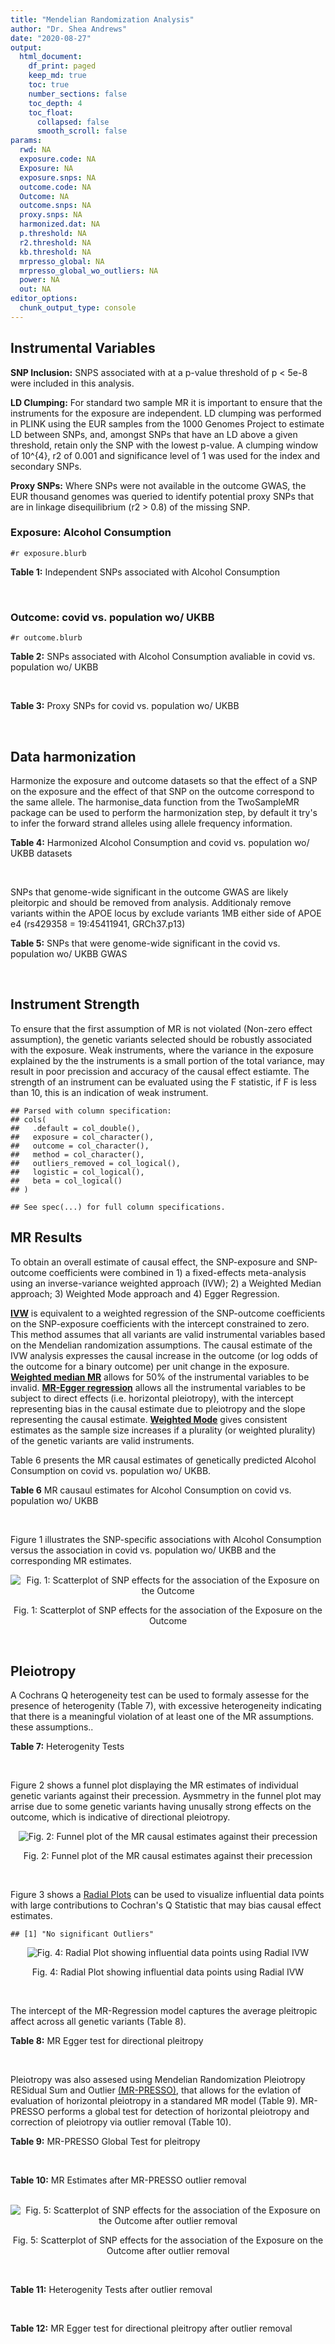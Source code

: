 ```yaml
---
title: "Mendelian Randomization Analysis"
author: "Dr. Shea Andrews"
date: "2020-08-27"
output:
  html_document:
    df_print: paged
    keep_md: true
    toc: true
    number_sections: false
    toc_depth: 4
    toc_float:
      collapsed: false
      smooth_scroll: false
params:
  rwd: NA
  exposure.code: NA
  Exposure: NA
  exposure.snps: NA
  outcome.code: NA
  Outcome: NA
  outcome.snps: NA
  proxy.snps: NA
  harmonized.dat: NA
  p.threshold: NA
  r2.threshold: NA
  kb.threshold: NA
  mrpresso_global: NA
  mrpresso_global_wo_outliers: NA
  power: NA
  out: NA
editor_options:
  chunk_output_type: console
---
```







## Instrumental Variables
**SNP Inclusion:** SNPS associated with at a p-value threshold of p < 5e-8 were included in this analysis.
<br>

**LD Clumping:** For standard two sample MR it is important to ensure that the instruments for the exposure are independent. LD clumping was performed in PLINK using the EUR samples from the 1000 Genomes Project to estimate LD between SNPs, and, amongst SNPs that have an LD above a given threshold, retain only the SNP with the lowest p-value. A clumping window of 10^{4}, r2 of 0.001 and significance level of 1 was used for the index and secondary SNPs.
<br>

**Proxy SNPs:** Where SNPs were not available in the outcome GWAS, the EUR thousand genomes was queried to identify potential proxy SNPs that are in linkage disequilibrium (r2 > 0.8) of the missing SNP.
<br>

### Exposure: Alcohol Consumption
`#r exposure.blurb`
<br>

**Table 1:** Independent SNPs associated with Alcohol Consumption
<div data-pagedtable="false">
  <script data-pagedtable-source type="application/json">
{"columns":[{"label":["SNP"],"name":[1],"type":["chr"],"align":["left"]},{"label":["CHROM"],"name":[2],"type":["dbl"],"align":["right"]},{"label":["POS"],"name":[3],"type":["dbl"],"align":["right"]},{"label":["REF"],"name":[4],"type":["chr"],"align":["left"]},{"label":["ALT"],"name":[5],"type":["chr"],"align":["left"]},{"label":["AF"],"name":[6],"type":["dbl"],"align":["right"]},{"label":["BETA"],"name":[7],"type":["dbl"],"align":["right"]},{"label":["SE"],"name":[8],"type":["dbl"],"align":["right"]},{"label":["Z"],"name":[9],"type":["dbl"],"align":["right"]},{"label":["P"],"name":[10],"type":["dbl"],"align":["right"]},{"label":["N"],"name":[11],"type":["dbl"],"align":["right"]},{"label":["TRAIT"],"name":[12],"type":["chr"],"align":["left"]}],"data":[{"1":"rs10753661","2":"1","3":"165119792","4":"G","5":"A","6":"0.7020","7":"-0.0113","8":"0.00209","9":"-5.406699","10":"4.24e-08","11":"537349","12":"drnkwk"},{"1":"rs28680958","2":"1","3":"173848808","4":"G","5":"A","6":"0.2300","7":"-0.0136","8":"0.00237","9":"-5.738397","10":"9.78e-09","11":"537349","12":"drnkwk"},{"1":"rs1260326","2":"2","3":"27730940","4":"T","5":"C","6":"0.5950","7":"0.0233","8":"0.00196","9":"11.887755","10":"3.33e-33","11":"537349","12":"drnkwk"},{"1":"rs62135521","2":"2","3":"44296002","4":"G","5":"T","6":"0.0378","7":"-0.0272","8":"0.00470","9":"-5.787234","10":"9.91e-09","11":"537349","12":"drnkwk"},{"1":"rs528301","2":"2","3":"45154908","4":"G","5":"A","6":"0.6050","7":"0.0156","8":"0.00195","9":"8.000000","10":"1.25e-15","11":"537349","12":"drnkwk"},{"1":"rs6739804","2":"2","3":"63269604","4":"T","5":"C","6":"0.6600","7":"-0.0129","8":"0.00208","9":"-6.201923","10":"4.72e-10","11":"537349","12":"drnkwk"},{"1":"rs4233567","2":"2","3":"144272376","4":"C","5":"T","6":"0.3400","7":"-0.0130","8":"0.00208","9":"-6.250000","10":"3.83e-10","11":"537349","12":"drnkwk"},{"1":"rs28732378","2":"3","3":"85403892","4":"A","5":"G","6":"0.7290","7":"-0.0163","8":"0.00217","9":"-7.511521","10":"2.24e-14","11":"537349","12":"drnkwk"},{"1":"rs28712821","2":"4","3":"39413780","4":"G","5":"A","6":"0.5940","7":"0.0284","8":"0.00199","9":"14.271357","10":"1.10e-46","11":"537349","12":"drnkwk"},{"1":"rs16854020","2":"4","3":"42117559","4":"G","5":"A","6":"0.1270","7":"0.0180","8":"0.00289","9":"6.228374","10":"4.82e-10","11":"537349","12":"drnkwk"},{"1":"rs1229984","2":"4","3":"100239319","4":"T","5":"C","6":"0.9530","7":"0.2090","8":"0.00673","9":"31.054978","10":"1.60e-203","11":"537349","12":"drnkwk"},{"1":"rs78234152","2":"4","3":"100279889","4":"G","5":"A","6":"0.0986","7":"0.0275","8":"0.00306","9":"8.986928","10":"2.18e-19","11":"537349","12":"drnkwk"},{"1":"rs13107325","2":"4","3":"103188709","4":"C","5":"T","6":"0.0654","7":"-0.0369","8":"0.00395","9":"-9.341772","10":"1.23e-20","11":"537349","12":"drnkwk"},{"1":"rs331939","2":"4","3":"143654889","4":"G","5":"A","6":"0.3390","7":"-0.0118","8":"0.00202","9":"-5.841584","10":"4.50e-09","11":"537349","12":"drnkwk"},{"1":"rs4916723","2":"5","3":"87854395","4":"A","5":"C","6":"0.4040","7":"-0.0115","8":"0.00199","9":"-5.778894","10":"8.07e-09","11":"537349","12":"drnkwk"},{"1":"rs55872084","2":"5","3":"155902003","4":"G","5":"T","6":"0.2180","7":"0.0129","8":"0.00228","9":"5.657895","10":"1.98e-08","11":"537349","12":"drnkwk"},{"1":"rs10085696","2":"7","3":"69783020","4":"A","5":"G","6":"0.2010","7":"-0.0160","8":"0.00249","9":"-6.425703","10":"1.24e-10","11":"537349","12":"drnkwk"},{"1":"rs2299409","2":"7","3":"103812171","4":"G","5":"A","6":"0.4930","7":"-0.0104","8":"0.00192","9":"-5.416667","10":"4.80e-08","11":"537349","12":"drnkwk"},{"1":"rs6951574","2":"7","3":"153489744","4":"T","5":"C","6":"0.4590","7":"0.0135","8":"0.00205","9":"6.585366","10":"4.44e-11","11":"537349","12":"drnkwk"},{"1":"rs28601761","2":"8","3":"126500031","4":"C","5":"G","6":"0.4050","7":"0.0116","8":"0.00201","9":"5.771144","10":"7.60e-09","11":"537349","12":"drnkwk"},{"1":"rs55932213","2":"9","3":"108755622","4":"A","5":"G","6":"0.7010","7":"0.0129","8":"0.00230","9":"5.608696","10":"1.80e-08","11":"537349","12":"drnkwk"},{"1":"rs2049045","2":"11","3":"27694241","4":"G","5":"C","6":"0.1890","7":"-0.0137","8":"0.00251","9":"-5.458167","10":"3.97e-08","11":"537349","12":"drnkwk"},{"1":"rs4752999","2":"11","3":"47428565","4":"C","5":"T","6":"0.3210","7":"-0.0145","8":"0.00207","9":"-7.004831","10":"2.03e-12","11":"537349","12":"drnkwk"},{"1":"rs4309187","2":"11","3":"113412443","4":"A","5":"C","6":"0.6970","7":"0.0149","8":"0.00210","9":"7.095238","10":"1.37e-12","11":"537349","12":"drnkwk"},{"1":"rs17542254","2":"11","3":"113655696","4":"A","5":"G","6":"0.2510","7":"0.0131","8":"0.00214","9":"6.121495","10":"8.96e-10","11":"537349","12":"drnkwk"},{"1":"rs1387766","2":"12","3":"92081800","4":"G","5":"A","6":"0.6220","7":"-0.0108","8":"0.00198","9":"-5.454545","10":"4.79e-08","11":"537349","12":"drnkwk"},{"1":"rs34704785","2":"13","3":"68117681","4":"C","5":"T","6":"0.4120","7":"-0.0114","8":"0.00214","9":"-5.327103","10":"4.52e-08","11":"537349","12":"drnkwk"},{"1":"rs1123285","2":"14","3":"57274519","4":"C","5":"G","6":"0.3390","7":"-0.0127","8":"0.00208","9":"-6.105769","10":"1.36e-09","11":"537349","12":"drnkwk"},{"1":"rs28929474","2":"14","3":"94844947","4":"C","5":"T","6":"0.0154","7":"-0.0477","8":"0.00719","9":"-6.634214","10":"2.39e-11","11":"537349","12":"drnkwk"},{"1":"rs153106","2":"16","3":"28526897","4":"T","5":"C","6":"0.4090","7":"-0.0137","8":"0.00196","9":"-6.989796","10":"3.63e-12","11":"537349","12":"drnkwk"},{"1":"rs79616692","2":"16","3":"72338507","4":"G","5":"C","6":"0.1100","7":"0.0190","8":"0.00315","9":"6.031746","10":"2.38e-09","11":"537349","12":"drnkwk"},{"1":"rs11860773","2":"16","3":"73912503","4":"T","5":"C","6":"0.1760","7":"-0.0155","8":"0.00251","9":"-6.175299","10":"8.35e-10","11":"537349","12":"drnkwk"},{"1":"rs13332432","2":"16","3":"85721809","4":"C","5":"G","6":"0.2960","7":"0.0142","8":"0.00219","9":"6.484018","10":"5.94e-11","11":"537349","12":"drnkwk"},{"1":"rs34121753","2":"17","3":"7733833","4":"A","5":"G","6":"0.5320","7":"0.0112","8":"0.00199","9":"5.628141","10":"1.39e-08","11":"537349","12":"drnkwk"},{"1":"rs76640332","2":"17","3":"44189858","4":"G","5":"A","6":"0.2040","7":"-0.0219","8":"0.00250","9":"-8.760000","10":"1.47e-18","11":"537349","12":"drnkwk"},{"1":"rs838145","2":"19","3":"49248730","4":"G","5":"A","6":"0.5840","7":"-0.0161","8":"0.00198","9":"-8.131313","10":"3.87e-16","11":"537349","12":"drnkwk"},{"1":"rs6106989","2":"20","3":"25027630","4":"G","5":"A","6":"0.6280","7":"0.0113","8":"0.00204","9":"5.539216","10":"3.81e-08","11":"537349","12":"drnkwk"}],"options":{"columns":{"min":{},"max":[10]},"rows":{"min":[10],"max":[10]},"pages":{}}}
  </script>
</div>
<br>

### Outcome: covid vs. population wo/ UKBB
`#r outcome.blurb`
<br>

**Table 2:** SNPs associated with Alcohol Consumption avaliable in covid vs. population wo/ UKBB
<div data-pagedtable="false">
  <script data-pagedtable-source type="application/json">
{"columns":[{"label":["SNP"],"name":[1],"type":["chr"],"align":["left"]},{"label":["CHROM"],"name":[2],"type":["dbl"],"align":["right"]},{"label":["POS"],"name":[3],"type":["dbl"],"align":["right"]},{"label":["REF"],"name":[4],"type":["chr"],"align":["left"]},{"label":["ALT"],"name":[5],"type":["chr"],"align":["left"]},{"label":["AF"],"name":[6],"type":["dbl"],"align":["right"]},{"label":["BETA"],"name":[7],"type":["dbl"],"align":["right"]},{"label":["SE"],"name":[8],"type":["dbl"],"align":["right"]},{"label":["Z"],"name":[9],"type":["dbl"],"align":["right"]},{"label":["P"],"name":[10],"type":["dbl"],"align":["right"]},{"label":["N"],"name":[11],"type":["dbl"],"align":["right"]},{"label":["TRAIT"],"name":[12],"type":["chr"],"align":["left"]}],"data":[{"1":"rs10753661","2":"1","3":"165119792","4":"G","5":"A","6":"0.7107270","7":"-0.03936300","8":"0.027489","9":"-1.43195460","10":"0.15220","11":"15","12":"covid_vs._population__woUKBB"},{"1":"rs28680958","2":"1","3":"173848808","4":"G","5":"A","6":"0.2146230","7":"-0.00082790","8":"0.031311","9":"-0.02644119","10":"0.97890","11":"15","12":"covid_vs._population__woUKBB"},{"1":"rs1260326","2":"2","3":"27730940","4":"T","5":"C","6":"0.6136610","7":"-0.01276300","8":"0.026929","9":"-0.47395002","10":"0.63550","11":"14","12":"covid_vs._population__woUKBB"},{"1":"rs62135521","2":"2","3":"44296002","4":"G","5":"T","6":"0.0329830","7":"-0.12398000","8":"0.074581","9":"-1.66235368","10":"0.09643","11":"11","12":"covid_vs._population__woUKBB"},{"1":"rs528301","2":"2","3":"45154908","4":"G","5":"A","6":"0.6105860","7":"0.01616400","8":"0.027786","9":"0.58173181","10":"0.56070","11":"13","12":"covid_vs._population__woUKBB"},{"1":"rs6739804","2":"2","3":"63269604","4":"T","5":"C","6":"0.6970360","7":"0.01800600","8":"0.028275","9":"0.63681698","10":"0.52420","11":"13","12":"covid_vs._population__woUKBB"},{"1":"rs4233567","2":"2","3":"144272376","4":"C","5":"T","6":"0.3162010","7":"-0.01819900","8":"0.028674","9":"-0.63468648","10":"0.52560","11":"14","12":"covid_vs._population__woUKBB"},{"1":"rs28732378","2":"3","3":"85403892","4":"A","5":"G","6":"0.7722320","7":"-0.03923000","8":"0.029390","9":"-1.33480776","10":"0.18190","11":"14","12":"covid_vs._population__woUKBB"},{"1":"rs28712821","2":"4","3":"39413780","4":"G","5":"A","6":"0.6041290","7":"-0.00056904","8":"0.027048","9":"-0.02103815","10":"0.98320","11":"14","12":"covid_vs._population__woUKBB"},{"1":"rs16854020","2":"4","3":"42117559","4":"G","5":"A","6":"0.1007250","7":"0.03104900","8":"0.039826","9":"0.77961633","10":"0.43560","11":"14","12":"covid_vs._population__woUKBB"},{"1":"rs1229984","2":"4","3":"100239319","4":"T","5":"C","6":"0.9769760","7":"0.03026500","8":"0.066122","9":"0.45771453","10":"0.64720","11":"12","12":"covid_vs._population__woUKBB"},{"1":"rs78234152","2":"4","3":"100279889","4":"G","5":"A","6":"0.1389290","7":"-0.04523600","8":"0.043463","9":"-1.04079332","10":"0.29800","11":"13","12":"covid_vs._population__woUKBB"},{"1":"rs13107325","2":"4","3":"103188709","4":"C","5":"T","6":"0.0473169","7":"0.11686000","8":"0.060183","9":"1.94174435","10":"0.05216","11":"13","12":"covid_vs._population__woUKBB"},{"1":"rs331939","2":"4","3":"143654889","4":"G","5":"A","6":"0.3387210","7":"0.02193400","8":"0.027521","9":"0.79699139","10":"0.42550","11":"14","12":"covid_vs._population__woUKBB"},{"1":"rs4916723","2":"5","3":"87854395","4":"A","5":"C","6":"0.4413690","7":"-0.02783600","8":"0.033983","9":"-0.81911544","10":"0.41270","11":"11","12":"covid_vs._population__woUKBB"},{"1":"rs55872084","2":"5","3":"155902003","4":"G","5":"T","6":"0.1802330","7":"-0.01065800","8":"0.032142","9":"-0.33159106","10":"0.74020","11":"14","12":"covid_vs._population__woUKBB"},{"1":"rs10085696","2":"7","3":"69783020","4":"A","5":"G","6":"0.1595710","7":"-0.00672450","8":"0.032532","9":"-0.20670417","10":"0.83620","11":"14","12":"covid_vs._population__woUKBB"},{"1":"rs2299409","2":"7","3":"103812171","4":"G","5":"A","6":"0.5129990","7":"-0.02447500","8":"0.026530","9":"-0.92254052","10":"0.35620","11":"14","12":"covid_vs._population__woUKBB"},{"1":"rs6951574","2":"7","3":"153489744","4":"T","5":"C","6":"0.4416670","7":"-0.04871800","8":"0.060270","9":"-0.80832919","10":"0.41890","11":"5","12":"covid_vs._population__woUKBB"},{"1":"rs28601761","2":"8","3":"126500031","4":"C","5":"G","6":"0.4597740","7":"0.03550700","8":"0.026780","9":"1.32587752","10":"0.18490","11":"14","12":"covid_vs._population__woUKBB"},{"1":"rs55932213","2":"9","3":"108755622","4":"A","5":"G","6":"0.7398330","7":"-0.00246340","8":"0.030207","9":"-0.08155063","10":"0.93500","11":"14","12":"covid_vs._population__woUKBB"},{"1":"rs2049045","2":"11","3":"27694241","4":"G","5":"C","6":"0.1634620","7":"0.01003400","8":"0.036114","9":"0.27784239","10":"0.78110","11":"12","12":"covid_vs._population__woUKBB"},{"1":"rs4752999","2":"11","3":"47428565","4":"C","5":"T","6":"0.3561820","7":"0.01950000","8":"0.028086","9":"0.69429609","10":"0.48750","11":"14","12":"covid_vs._population__woUKBB"},{"1":"rs4309187","2":"11","3":"113412443","4":"A","5":"C","6":"0.7547450","7":"0.01162800","8":"0.028655","9":"0.40579306","10":"0.68490","11":"14","12":"covid_vs._population__woUKBB"},{"1":"rs17542254","2":"11","3":"113655696","4":"A","5":"G","6":"0.2203850","7":"0.00762170","8":"0.029539","9":"0.25802160","10":"0.79640","11":"14","12":"covid_vs._population__woUKBB"},{"1":"rs1387766","2":"12","3":"92081800","4":"G","5":"A","6":"0.6180100","7":"0.00531310","8":"0.027603","9":"0.19248270","10":"0.84740","11":"14","12":"covid_vs._population__woUKBB"},{"1":"rs34704785","2":"13","3":"68117681","4":"C","5":"T","6":"0.5175830","7":"-0.00327200","8":"0.031680","9":"-0.10328283","10":"0.91770","11":"12","12":"covid_vs._population__woUKBB"},{"1":"rs1123285","2":"14","3":"57274519","4":"C","5":"G","6":"0.3358810","7":"0.02510500","8":"0.032709","9":"0.76752576","10":"0.44280","11":"13","12":"covid_vs._population__woUKBB"},{"1":"rs28929474","2":"14","3":"94844947","4":"C","5":"T","6":"0.0161290","7":"0.02425200","8":"0.148450","9":"0.16336814","10":"0.87020","11":"10","12":"covid_vs._population__woUKBB"},{"1":"rs153106","2":"16","3":"28526897","4":"T","5":"C","6":"0.4710800","7":"-0.02268400","8":"0.027462","9":"-0.82601413","10":"0.40880","11":"14","12":"covid_vs._population__woUKBB"},{"1":"rs79616692","2":"16","3":"72338507","4":"G","5":"C","6":"0.0939096","7":"0.02380800","8":"0.043883","9":"0.54253356","10":"0.58750","11":"12","12":"covid_vs._population__woUKBB"},{"1":"rs11860773","2":"16","3":"73912503","4":"T","5":"C","6":"0.1638810","7":"-0.02583600","8":"0.033846","9":"-0.76333983","10":"0.44530","11":"14","12":"covid_vs._population__woUKBB"},{"1":"rs13332432","2":"16","3":"85721809","4":"C","5":"G","6":"0.2848010","7":"-0.03665000","8":"0.030044","9":"-1.21987751","10":"0.22250","11":"13","12":"covid_vs._population__woUKBB"},{"1":"rs34121753","2":"17","3":"7733833","4":"A","5":"G","6":"0.5599270","7":"0.06936100","8":"0.028087","9":"2.46950547","10":"0.01353","11":"14","12":"covid_vs._population__woUKBB"},{"1":"rs76640332","2":"17","3":"44189858","4":"G","5":"A","6":"0.1439850","7":"-0.02408900","8":"0.034336","9":"-0.70156687","10":"0.48300","11":"12","12":"covid_vs._population__woUKBB"},{"1":"rs838145","2":"19","3":"49248730","4":"G","5":"A","6":"0.6683080","7":"0.05014300","8":"0.026702","9":"1.87787432","10":"0.06040","11":"14","12":"covid_vs._population__woUKBB"},{"1":"rs6106989","2":"20","3":"25027630","4":"G","5":"A","6":"0.6554990","7":"-0.03035900","8":"0.028456","9":"-1.06687518","10":"0.28600","11":"13","12":"covid_vs._population__woUKBB"}],"options":{"columns":{"min":{},"max":[10]},"rows":{"min":[10],"max":[10]},"pages":{}}}
  </script>
</div>
<br>

**Table 3:** Proxy SNPs for covid vs. population wo/ UKBB
<div data-pagedtable="false">
  <script data-pagedtable-source type="application/json">
{"columns":[{"label":["proxy.outcome"],"name":[1],"type":["lgl"],"align":["right"]},{"label":["target_snp"],"name":[2],"type":["lgl"],"align":["right"]},{"label":["proxy_snp"],"name":[3],"type":["lgl"],"align":["right"]},{"label":["ld.r2"],"name":[4],"type":["lgl"],"align":["right"]},{"label":["Dprime"],"name":[5],"type":["lgl"],"align":["right"]},{"label":["ref.proxy"],"name":[6],"type":["lgl"],"align":["right"]},{"label":["alt.proxy"],"name":[7],"type":["lgl"],"align":["right"]},{"label":["CHROM"],"name":[8],"type":["lgl"],"align":["right"]},{"label":["POS"],"name":[9],"type":["lgl"],"align":["right"]},{"label":["ALT.proxy"],"name":[10],"type":["lgl"],"align":["right"]},{"label":["REF.proxy"],"name":[11],"type":["lgl"],"align":["right"]},{"label":["AF"],"name":[12],"type":["lgl"],"align":["right"]},{"label":["BETA"],"name":[13],"type":["lgl"],"align":["right"]},{"label":["SE"],"name":[14],"type":["lgl"],"align":["right"]},{"label":["P"],"name":[15],"type":["lgl"],"align":["right"]},{"label":["N"],"name":[16],"type":["lgl"],"align":["right"]},{"label":["ref"],"name":[17],"type":["lgl"],"align":["right"]},{"label":["alt"],"name":[18],"type":["lgl"],"align":["right"]},{"label":["ALT"],"name":[19],"type":["lgl"],"align":["right"]},{"label":["REF"],"name":[20],"type":["lgl"],"align":["right"]},{"label":["PHASE"],"name":[21],"type":["lgl"],"align":["right"]}],"data":[{"1":"NA","2":"NA","3":"NA","4":"NA","5":"NA","6":"NA","7":"NA","8":"NA","9":"NA","10":"NA","11":"NA","12":"NA","13":"NA","14":"NA","15":"NA","16":"NA","17":"NA","18":"NA","19":"NA","20":"NA","21":"NA"}],"options":{"columns":{"min":{},"max":[10]},"rows":{"min":[10],"max":[10]},"pages":{}}}
  </script>
</div>
<br>

## Data harmonization
Harmonize the exposure and outcome datasets so that the effect of a SNP on the exposure and the effect of that SNP on the outcome correspond to the same allele. The harmonise_data function from the TwoSampleMR package can be used to perform the harmonization step, by default it try's to infer the forward strand alleles using allele frequency information.
<br>

**Table 4:** Harmonized Alcohol Consumption and covid vs. population wo/ UKBB datasets
<div data-pagedtable="false">
  <script data-pagedtable-source type="application/json">
{"columns":[{"label":["SNP"],"name":[1],"type":["chr"],"align":["left"]},{"label":["effect_allele.exposure"],"name":[2],"type":["chr"],"align":["left"]},{"label":["other_allele.exposure"],"name":[3],"type":["chr"],"align":["left"]},{"label":["effect_allele.outcome"],"name":[4],"type":["chr"],"align":["left"]},{"label":["other_allele.outcome"],"name":[5],"type":["chr"],"align":["left"]},{"label":["beta.exposure"],"name":[6],"type":["dbl"],"align":["right"]},{"label":["beta.outcome"],"name":[7],"type":["dbl"],"align":["right"]},{"label":["eaf.exposure"],"name":[8],"type":["dbl"],"align":["right"]},{"label":["eaf.outcome"],"name":[9],"type":["dbl"],"align":["right"]},{"label":["remove"],"name":[10],"type":["lgl"],"align":["right"]},{"label":["palindromic"],"name":[11],"type":["lgl"],"align":["right"]},{"label":["ambiguous"],"name":[12],"type":["lgl"],"align":["right"]},{"label":["id.outcome"],"name":[13],"type":["chr"],"align":["left"]},{"label":["chr.outcome"],"name":[14],"type":["dbl"],"align":["right"]},{"label":["pos.outcome"],"name":[15],"type":["dbl"],"align":["right"]},{"label":["se.outcome"],"name":[16],"type":["dbl"],"align":["right"]},{"label":["z.outcome"],"name":[17],"type":["dbl"],"align":["right"]},{"label":["pval.outcome"],"name":[18],"type":["dbl"],"align":["right"]},{"label":["samplesize.outcome"],"name":[19],"type":["dbl"],"align":["right"]},{"label":["outcome"],"name":[20],"type":["chr"],"align":["left"]},{"label":["mr_keep.outcome"],"name":[21],"type":["lgl"],"align":["right"]},{"label":["pval_origin.outcome"],"name":[22],"type":["chr"],"align":["left"]},{"label":["chr.exposure"],"name":[23],"type":["dbl"],"align":["right"]},{"label":["pos.exposure"],"name":[24],"type":["dbl"],"align":["right"]},{"label":["se.exposure"],"name":[25],"type":["dbl"],"align":["right"]},{"label":["z.exposure"],"name":[26],"type":["dbl"],"align":["right"]},{"label":["pval.exposure"],"name":[27],"type":["dbl"],"align":["right"]},{"label":["samplesize.exposure"],"name":[28],"type":["dbl"],"align":["right"]},{"label":["exposure"],"name":[29],"type":["chr"],"align":["left"]},{"label":["mr_keep.exposure"],"name":[30],"type":["lgl"],"align":["right"]},{"label":["pval_origin.exposure"],"name":[31],"type":["chr"],"align":["left"]},{"label":["id.exposure"],"name":[32],"type":["chr"],"align":["left"]},{"label":["action"],"name":[33],"type":["dbl"],"align":["right"]},{"label":["mr_keep"],"name":[34],"type":["lgl"],"align":["right"]},{"label":["pt"],"name":[35],"type":["dbl"],"align":["right"]},{"label":["pleitropy_keep"],"name":[36],"type":["lgl"],"align":["right"]},{"label":["mrpresso_RSSobs"],"name":[37],"type":["lgl"],"align":["right"]},{"label":["mrpresso_pval"],"name":[38],"type":["lgl"],"align":["right"]},{"label":["mrpresso_keep"],"name":[39],"type":["lgl"],"align":["right"]}],"data":[{"1":"rs10085696","2":"G","3":"A","4":"G","5":"A","6":"-0.0160","7":"-0.00672450","8":"0.2010","9":"0.1595710","10":"FALSE","11":"FALSE","12":"FALSE","13":"9rNQe1","14":"7","15":"69783020","16":"0.032532","17":"-0.20670417","18":"0.83620","19":"14","20":"covidhgi2020anaC2v2woUKBB","21":"TRUE","22":"reported","23":"7","24":"69783020","25":"0.00249","26":"-6.425703","27":"1.24e-10","28":"537349","29":"Liu2019drnkwk","30":"TRUE","31":"reported","32":"RVBGh1","33":"2","34":"TRUE","35":"5e-08","36":"TRUE","37":"NA","38":"NA","39":"TRUE"},{"1":"rs10753661","2":"A","3":"G","4":"A","5":"G","6":"-0.0113","7":"-0.03936300","8":"0.7020","9":"0.7107270","10":"FALSE","11":"FALSE","12":"FALSE","13":"9rNQe1","14":"1","15":"165119792","16":"0.027489","17":"-1.43195460","18":"0.15220","19":"15","20":"covidhgi2020anaC2v2woUKBB","21":"TRUE","22":"reported","23":"1","24":"165119792","25":"0.00209","26":"-5.406699","27":"4.24e-08","28":"537349","29":"Liu2019drnkwk","30":"TRUE","31":"reported","32":"RVBGh1","33":"2","34":"TRUE","35":"5e-08","36":"TRUE","37":"NA","38":"NA","39":"TRUE"},{"1":"rs1123285","2":"G","3":"C","4":"G","5":"C","6":"-0.0127","7":"0.02510500","8":"0.3390","9":"0.3358810","10":"FALSE","11":"TRUE","12":"FALSE","13":"9rNQe1","14":"14","15":"57274519","16":"0.032709","17":"0.76752576","18":"0.44280","19":"13","20":"covidhgi2020anaC2v2woUKBB","21":"TRUE","22":"reported","23":"14","24":"57274519","25":"0.00208","26":"-6.105769","27":"1.36e-09","28":"537349","29":"Liu2019drnkwk","30":"TRUE","31":"reported","32":"RVBGh1","33":"2","34":"TRUE","35":"5e-08","36":"TRUE","37":"NA","38":"NA","39":"TRUE"},{"1":"rs11860773","2":"C","3":"T","4":"C","5":"T","6":"-0.0155","7":"-0.02583600","8":"0.1760","9":"0.1638810","10":"FALSE","11":"FALSE","12":"FALSE","13":"9rNQe1","14":"16","15":"73912503","16":"0.033846","17":"-0.76333983","18":"0.44530","19":"14","20":"covidhgi2020anaC2v2woUKBB","21":"TRUE","22":"reported","23":"16","24":"73912503","25":"0.00251","26":"-6.175299","27":"8.35e-10","28":"537349","29":"Liu2019drnkwk","30":"TRUE","31":"reported","32":"RVBGh1","33":"2","34":"TRUE","35":"5e-08","36":"TRUE","37":"NA","38":"NA","39":"TRUE"},{"1":"rs1229984","2":"C","3":"T","4":"C","5":"T","6":"0.2090","7":"0.03026500","8":"0.9530","9":"0.9769760","10":"FALSE","11":"FALSE","12":"FALSE","13":"9rNQe1","14":"4","15":"100239319","16":"0.066122","17":"0.45771453","18":"0.64720","19":"12","20":"covidhgi2020anaC2v2woUKBB","21":"TRUE","22":"reported","23":"4","24":"100239319","25":"0.00673","26":"31.054978","27":"1.00e-200","28":"537349","29":"Liu2019drnkwk","30":"TRUE","31":"reported","32":"RVBGh1","33":"2","34":"TRUE","35":"5e-08","36":"TRUE","37":"NA","38":"NA","39":"TRUE"},{"1":"rs1260326","2":"C","3":"T","4":"C","5":"T","6":"0.0233","7":"-0.01276300","8":"0.5950","9":"0.6136610","10":"FALSE","11":"FALSE","12":"FALSE","13":"9rNQe1","14":"2","15":"27730940","16":"0.026929","17":"-0.47395002","18":"0.63550","19":"14","20":"covidhgi2020anaC2v2woUKBB","21":"TRUE","22":"reported","23":"2","24":"27730940","25":"0.00196","26":"11.887755","27":"3.33e-33","28":"537349","29":"Liu2019drnkwk","30":"TRUE","31":"reported","32":"RVBGh1","33":"2","34":"TRUE","35":"5e-08","36":"TRUE","37":"NA","38":"NA","39":"TRUE"},{"1":"rs13107325","2":"T","3":"C","4":"T","5":"C","6":"-0.0369","7":"0.11686000","8":"0.0654","9":"0.0473169","10":"FALSE","11":"FALSE","12":"FALSE","13":"9rNQe1","14":"4","15":"103188709","16":"0.060183","17":"1.94174435","18":"0.05216","19":"13","20":"covidhgi2020anaC2v2woUKBB","21":"TRUE","22":"reported","23":"4","24":"103188709","25":"0.00395","26":"-9.341772","27":"1.23e-20","28":"537349","29":"Liu2019drnkwk","30":"TRUE","31":"reported","32":"RVBGh1","33":"2","34":"TRUE","35":"5e-08","36":"TRUE","37":"NA","38":"NA","39":"TRUE"},{"1":"rs13332432","2":"G","3":"C","4":"G","5":"C","6":"0.0142","7":"-0.03665000","8":"0.2960","9":"0.2848010","10":"FALSE","11":"TRUE","12":"FALSE","13":"9rNQe1","14":"16","15":"85721809","16":"0.030044","17":"-1.21987751","18":"0.22250","19":"13","20":"covidhgi2020anaC2v2woUKBB","21":"TRUE","22":"reported","23":"16","24":"85721809","25":"0.00219","26":"6.484018","27":"5.94e-11","28":"537349","29":"Liu2019drnkwk","30":"TRUE","31":"reported","32":"RVBGh1","33":"2","34":"TRUE","35":"5e-08","36":"TRUE","37":"NA","38":"NA","39":"TRUE"},{"1":"rs1387766","2":"A","3":"G","4":"A","5":"G","6":"-0.0108","7":"0.00531310","8":"0.6220","9":"0.6180100","10":"FALSE","11":"FALSE","12":"FALSE","13":"9rNQe1","14":"12","15":"92081800","16":"0.027603","17":"0.19248270","18":"0.84740","19":"14","20":"covidhgi2020anaC2v2woUKBB","21":"TRUE","22":"reported","23":"12","24":"92081800","25":"0.00198","26":"-5.454545","27":"4.79e-08","28":"537349","29":"Liu2019drnkwk","30":"TRUE","31":"reported","32":"RVBGh1","33":"2","34":"TRUE","35":"5e-08","36":"TRUE","37":"NA","38":"NA","39":"TRUE"},{"1":"rs153106","2":"C","3":"T","4":"C","5":"T","6":"-0.0137","7":"-0.02268400","8":"0.4090","9":"0.4710800","10":"FALSE","11":"FALSE","12":"FALSE","13":"9rNQe1","14":"16","15":"28526897","16":"0.027462","17":"-0.82601413","18":"0.40880","19":"14","20":"covidhgi2020anaC2v2woUKBB","21":"TRUE","22":"reported","23":"16","24":"28526897","25":"0.00196","26":"-6.989796","27":"3.63e-12","28":"537349","29":"Liu2019drnkwk","30":"TRUE","31":"reported","32":"RVBGh1","33":"2","34":"TRUE","35":"5e-08","36":"TRUE","37":"NA","38":"NA","39":"TRUE"},{"1":"rs16854020","2":"A","3":"G","4":"A","5":"G","6":"0.0180","7":"0.03104900","8":"0.1270","9":"0.1007250","10":"FALSE","11":"FALSE","12":"FALSE","13":"9rNQe1","14":"4","15":"42117559","16":"0.039826","17":"0.77961633","18":"0.43560","19":"14","20":"covidhgi2020anaC2v2woUKBB","21":"TRUE","22":"reported","23":"4","24":"42117559","25":"0.00289","26":"6.228374","27":"4.82e-10","28":"537349","29":"Liu2019drnkwk","30":"TRUE","31":"reported","32":"RVBGh1","33":"2","34":"TRUE","35":"5e-08","36":"TRUE","37":"NA","38":"NA","39":"TRUE"},{"1":"rs17542254","2":"G","3":"A","4":"G","5":"A","6":"0.0131","7":"0.00762170","8":"0.2510","9":"0.2203850","10":"FALSE","11":"FALSE","12":"FALSE","13":"9rNQe1","14":"11","15":"113655696","16":"0.029539","17":"0.25802160","18":"0.79640","19":"14","20":"covidhgi2020anaC2v2woUKBB","21":"TRUE","22":"reported","23":"11","24":"113655696","25":"0.00214","26":"6.121495","27":"8.96e-10","28":"537349","29":"Liu2019drnkwk","30":"TRUE","31":"reported","32":"RVBGh1","33":"2","34":"TRUE","35":"5e-08","36":"TRUE","37":"NA","38":"NA","39":"TRUE"},{"1":"rs2049045","2":"C","3":"G","4":"C","5":"G","6":"-0.0137","7":"0.01003400","8":"0.1890","9":"0.1634620","10":"FALSE","11":"TRUE","12":"FALSE","13":"9rNQe1","14":"11","15":"27694241","16":"0.036114","17":"0.27784239","18":"0.78110","19":"12","20":"covidhgi2020anaC2v2woUKBB","21":"TRUE","22":"reported","23":"11","24":"27694241","25":"0.00251","26":"-5.458167","27":"3.97e-08","28":"537349","29":"Liu2019drnkwk","30":"TRUE","31":"reported","32":"RVBGh1","33":"2","34":"TRUE","35":"5e-08","36":"TRUE","37":"NA","38":"NA","39":"TRUE"},{"1":"rs2299409","2":"A","3":"G","4":"A","5":"G","6":"-0.0104","7":"-0.02447500","8":"0.4930","9":"0.5129990","10":"FALSE","11":"FALSE","12":"FALSE","13":"9rNQe1","14":"7","15":"103812171","16":"0.026530","17":"-0.92254052","18":"0.35620","19":"14","20":"covidhgi2020anaC2v2woUKBB","21":"TRUE","22":"reported","23":"7","24":"103812171","25":"0.00192","26":"-5.416667","27":"4.80e-08","28":"537349","29":"Liu2019drnkwk","30":"TRUE","31":"reported","32":"RVBGh1","33":"2","34":"TRUE","35":"5e-08","36":"TRUE","37":"NA","38":"NA","39":"TRUE"},{"1":"rs28601761","2":"G","3":"C","4":"G","5":"C","6":"0.0116","7":"0.03550700","8":"0.4050","9":"0.4597740","10":"FALSE","11":"TRUE","12":"TRUE","13":"9rNQe1","14":"8","15":"126500031","16":"0.026780","17":"1.32587752","18":"0.18490","19":"14","20":"covidhgi2020anaC2v2woUKBB","21":"TRUE","22":"reported","23":"8","24":"126500031","25":"0.00201","26":"5.771144","27":"7.60e-09","28":"537349","29":"Liu2019drnkwk","30":"TRUE","31":"reported","32":"RVBGh1","33":"2","34":"FALSE","35":"5e-08","36":"TRUE","37":"NA","38":"NA","39":"NA"},{"1":"rs28680958","2":"A","3":"G","4":"A","5":"G","6":"-0.0136","7":"-0.00082790","8":"0.2300","9":"0.2146230","10":"FALSE","11":"FALSE","12":"FALSE","13":"9rNQe1","14":"1","15":"173848808","16":"0.031311","17":"-0.02644119","18":"0.97890","19":"15","20":"covidhgi2020anaC2v2woUKBB","21":"TRUE","22":"reported","23":"1","24":"173848808","25":"0.00237","26":"-5.738397","27":"9.78e-09","28":"537349","29":"Liu2019drnkwk","30":"TRUE","31":"reported","32":"RVBGh1","33":"2","34":"TRUE","35":"5e-08","36":"TRUE","37":"NA","38":"NA","39":"TRUE"},{"1":"rs28712821","2":"A","3":"G","4":"A","5":"G","6":"0.0284","7":"-0.00056904","8":"0.5940","9":"0.6041290","10":"FALSE","11":"FALSE","12":"FALSE","13":"9rNQe1","14":"4","15":"39413780","16":"0.027048","17":"-0.02103815","18":"0.98320","19":"14","20":"covidhgi2020anaC2v2woUKBB","21":"TRUE","22":"reported","23":"4","24":"39413780","25":"0.00199","26":"14.271357","27":"1.10e-46","28":"537349","29":"Liu2019drnkwk","30":"TRUE","31":"reported","32":"RVBGh1","33":"2","34":"TRUE","35":"5e-08","36":"TRUE","37":"NA","38":"NA","39":"TRUE"},{"1":"rs28732378","2":"G","3":"A","4":"G","5":"A","6":"-0.0163","7":"-0.03923000","8":"0.7290","9":"0.7722320","10":"FALSE","11":"FALSE","12":"FALSE","13":"9rNQe1","14":"3","15":"85403892","16":"0.029390","17":"-1.33480776","18":"0.18190","19":"14","20":"covidhgi2020anaC2v2woUKBB","21":"TRUE","22":"reported","23":"3","24":"85403892","25":"0.00217","26":"-7.511521","27":"2.24e-14","28":"537349","29":"Liu2019drnkwk","30":"TRUE","31":"reported","32":"RVBGh1","33":"2","34":"TRUE","35":"5e-08","36":"TRUE","37":"NA","38":"NA","39":"TRUE"},{"1":"rs28929474","2":"T","3":"C","4":"T","5":"C","6":"-0.0477","7":"0.02425200","8":"0.0154","9":"0.0161290","10":"FALSE","11":"FALSE","12":"FALSE","13":"9rNQe1","14":"14","15":"94844947","16":"0.148450","17":"0.16336814","18":"0.87020","19":"10","20":"covidhgi2020anaC2v2woUKBB","21":"TRUE","22":"reported","23":"14","24":"94844947","25":"0.00719","26":"-6.634214","27":"2.39e-11","28":"537349","29":"Liu2019drnkwk","30":"TRUE","31":"reported","32":"RVBGh1","33":"2","34":"TRUE","35":"5e-08","36":"TRUE","37":"NA","38":"NA","39":"TRUE"},{"1":"rs331939","2":"A","3":"G","4":"A","5":"G","6":"-0.0118","7":"0.02193400","8":"0.3390","9":"0.3387210","10":"FALSE","11":"FALSE","12":"FALSE","13":"9rNQe1","14":"4","15":"143654889","16":"0.027521","17":"0.79699139","18":"0.42550","19":"14","20":"covidhgi2020anaC2v2woUKBB","21":"TRUE","22":"reported","23":"4","24":"143654889","25":"0.00202","26":"-5.841584","27":"4.50e-09","28":"537349","29":"Liu2019drnkwk","30":"TRUE","31":"reported","32":"RVBGh1","33":"2","34":"TRUE","35":"5e-08","36":"TRUE","37":"NA","38":"NA","39":"TRUE"},{"1":"rs34121753","2":"G","3":"A","4":"G","5":"A","6":"0.0112","7":"0.06936100","8":"0.5320","9":"0.5599270","10":"FALSE","11":"FALSE","12":"FALSE","13":"9rNQe1","14":"17","15":"7733833","16":"0.028087","17":"2.46950547","18":"0.01353","19":"14","20":"covidhgi2020anaC2v2woUKBB","21":"TRUE","22":"reported","23":"17","24":"7733833","25":"0.00199","26":"5.628141","27":"1.39e-08","28":"537349","29":"Liu2019drnkwk","30":"TRUE","31":"reported","32":"RVBGh1","33":"2","34":"TRUE","35":"5e-08","36":"TRUE","37":"NA","38":"NA","39":"TRUE"},{"1":"rs34704785","2":"T","3":"C","4":"T","5":"C","6":"-0.0114","7":"-0.00327200","8":"0.4120","9":"0.5175830","10":"FALSE","11":"FALSE","12":"FALSE","13":"9rNQe1","14":"13","15":"68117681","16":"0.031680","17":"-0.10328283","18":"0.91770","19":"12","20":"covidhgi2020anaC2v2woUKBB","21":"TRUE","22":"reported","23":"13","24":"68117681","25":"0.00214","26":"-5.327103","27":"4.52e-08","28":"537349","29":"Liu2019drnkwk","30":"TRUE","31":"reported","32":"RVBGh1","33":"2","34":"TRUE","35":"5e-08","36":"TRUE","37":"NA","38":"NA","39":"TRUE"},{"1":"rs4233567","2":"T","3":"C","4":"T","5":"C","6":"-0.0130","7":"-0.01819900","8":"0.3400","9":"0.3162010","10":"FALSE","11":"FALSE","12":"FALSE","13":"9rNQe1","14":"2","15":"144272376","16":"0.028674","17":"-0.63468648","18":"0.52560","19":"14","20":"covidhgi2020anaC2v2woUKBB","21":"TRUE","22":"reported","23":"2","24":"144272376","25":"0.00208","26":"-6.250000","27":"3.83e-10","28":"537349","29":"Liu2019drnkwk","30":"TRUE","31":"reported","32":"RVBGh1","33":"2","34":"TRUE","35":"5e-08","36":"TRUE","37":"NA","38":"NA","39":"TRUE"},{"1":"rs4309187","2":"C","3":"A","4":"C","5":"A","6":"0.0149","7":"0.01162800","8":"0.6970","9":"0.7547450","10":"FALSE","11":"FALSE","12":"FALSE","13":"9rNQe1","14":"11","15":"113412443","16":"0.028655","17":"0.40579306","18":"0.68490","19":"14","20":"covidhgi2020anaC2v2woUKBB","21":"TRUE","22":"reported","23":"11","24":"113412443","25":"0.00210","26":"7.095238","27":"1.37e-12","28":"537349","29":"Liu2019drnkwk","30":"TRUE","31":"reported","32":"RVBGh1","33":"2","34":"TRUE","35":"5e-08","36":"TRUE","37":"NA","38":"NA","39":"TRUE"},{"1":"rs4752999","2":"T","3":"C","4":"T","5":"C","6":"-0.0145","7":"0.01950000","8":"0.3210","9":"0.3561820","10":"FALSE","11":"FALSE","12":"FALSE","13":"9rNQe1","14":"11","15":"47428565","16":"0.028086","17":"0.69429609","18":"0.48750","19":"14","20":"covidhgi2020anaC2v2woUKBB","21":"TRUE","22":"reported","23":"11","24":"47428565","25":"0.00207","26":"-7.004831","27":"2.03e-12","28":"537349","29":"Liu2019drnkwk","30":"TRUE","31":"reported","32":"RVBGh1","33":"2","34":"TRUE","35":"5e-08","36":"TRUE","37":"NA","38":"NA","39":"TRUE"},{"1":"rs4916723","2":"C","3":"A","4":"C","5":"A","6":"-0.0115","7":"-0.02783600","8":"0.4040","9":"0.4413690","10":"FALSE","11":"FALSE","12":"FALSE","13":"9rNQe1","14":"5","15":"87854395","16":"0.033983","17":"-0.81911544","18":"0.41270","19":"11","20":"covidhgi2020anaC2v2woUKBB","21":"TRUE","22":"reported","23":"5","24":"87854395","25":"0.00199","26":"-5.778894","27":"8.07e-09","28":"537349","29":"Liu2019drnkwk","30":"TRUE","31":"reported","32":"RVBGh1","33":"2","34":"TRUE","35":"5e-08","36":"TRUE","37":"NA","38":"NA","39":"TRUE"},{"1":"rs528301","2":"A","3":"G","4":"A","5":"G","6":"0.0156","7":"0.01616400","8":"0.6050","9":"0.6105860","10":"FALSE","11":"FALSE","12":"FALSE","13":"9rNQe1","14":"2","15":"45154908","16":"0.027786","17":"0.58173181","18":"0.56070","19":"13","20":"covidhgi2020anaC2v2woUKBB","21":"TRUE","22":"reported","23":"2","24":"45154908","25":"0.00195","26":"8.000000","27":"1.25e-15","28":"537349","29":"Liu2019drnkwk","30":"TRUE","31":"reported","32":"RVBGh1","33":"2","34":"TRUE","35":"5e-08","36":"TRUE","37":"NA","38":"NA","39":"TRUE"},{"1":"rs55872084","2":"T","3":"G","4":"T","5":"G","6":"0.0129","7":"-0.01065800","8":"0.2180","9":"0.1802330","10":"FALSE","11":"FALSE","12":"FALSE","13":"9rNQe1","14":"5","15":"155902003","16":"0.032142","17":"-0.33159106","18":"0.74020","19":"14","20":"covidhgi2020anaC2v2woUKBB","21":"TRUE","22":"reported","23":"5","24":"155902003","25":"0.00228","26":"5.657895","27":"1.98e-08","28":"537349","29":"Liu2019drnkwk","30":"TRUE","31":"reported","32":"RVBGh1","33":"2","34":"TRUE","35":"5e-08","36":"TRUE","37":"NA","38":"NA","39":"TRUE"},{"1":"rs55932213","2":"G","3":"A","4":"G","5":"A","6":"0.0129","7":"-0.00246340","8":"0.7010","9":"0.7398330","10":"FALSE","11":"FALSE","12":"FALSE","13":"9rNQe1","14":"9","15":"108755622","16":"0.030207","17":"-0.08155063","18":"0.93500","19":"14","20":"covidhgi2020anaC2v2woUKBB","21":"TRUE","22":"reported","23":"9","24":"108755622","25":"0.00230","26":"5.608696","27":"1.80e-08","28":"537349","29":"Liu2019drnkwk","30":"TRUE","31":"reported","32":"RVBGh1","33":"2","34":"TRUE","35":"5e-08","36":"TRUE","37":"NA","38":"NA","39":"TRUE"},{"1":"rs6106989","2":"A","3":"G","4":"A","5":"G","6":"0.0113","7":"-0.03035900","8":"0.6280","9":"0.6554990","10":"FALSE","11":"FALSE","12":"FALSE","13":"9rNQe1","14":"20","15":"25027630","16":"0.028456","17":"-1.06687518","18":"0.28600","19":"13","20":"covidhgi2020anaC2v2woUKBB","21":"TRUE","22":"reported","23":"20","24":"25027630","25":"0.00204","26":"5.539216","27":"3.81e-08","28":"537349","29":"Liu2019drnkwk","30":"TRUE","31":"reported","32":"RVBGh1","33":"2","34":"TRUE","35":"5e-08","36":"TRUE","37":"NA","38":"NA","39":"TRUE"},{"1":"rs62135521","2":"T","3":"G","4":"T","5":"G","6":"-0.0272","7":"-0.12398000","8":"0.0378","9":"0.0329830","10":"FALSE","11":"FALSE","12":"FALSE","13":"9rNQe1","14":"2","15":"44296002","16":"0.074581","17":"-1.66235368","18":"0.09643","19":"11","20":"covidhgi2020anaC2v2woUKBB","21":"TRUE","22":"reported","23":"2","24":"44296002","25":"0.00470","26":"-5.787234","27":"9.91e-09","28":"537349","29":"Liu2019drnkwk","30":"TRUE","31":"reported","32":"RVBGh1","33":"2","34":"TRUE","35":"5e-08","36":"TRUE","37":"NA","38":"NA","39":"TRUE"},{"1":"rs6739804","2":"C","3":"T","4":"C","5":"T","6":"-0.0129","7":"0.01800600","8":"0.6600","9":"0.6970360","10":"FALSE","11":"FALSE","12":"FALSE","13":"9rNQe1","14":"2","15":"63269604","16":"0.028275","17":"0.63681698","18":"0.52420","19":"13","20":"covidhgi2020anaC2v2woUKBB","21":"TRUE","22":"reported","23":"2","24":"63269604","25":"0.00208","26":"-6.201923","27":"4.72e-10","28":"537349","29":"Liu2019drnkwk","30":"TRUE","31":"reported","32":"RVBGh1","33":"2","34":"TRUE","35":"5e-08","36":"TRUE","37":"NA","38":"NA","39":"TRUE"},{"1":"rs6951574","2":"C","3":"T","4":"C","5":"T","6":"0.0135","7":"-0.04871800","8":"0.4590","9":"0.4416670","10":"FALSE","11":"FALSE","12":"FALSE","13":"9rNQe1","14":"7","15":"153489744","16":"0.060270","17":"-0.80832919","18":"0.41890","19":"5","20":"covidhgi2020anaC2v2woUKBB","21":"TRUE","22":"reported","23":"7","24":"153489744","25":"0.00205","26":"6.585366","27":"4.44e-11","28":"537349","29":"Liu2019drnkwk","30":"TRUE","31":"reported","32":"RVBGh1","33":"2","34":"TRUE","35":"5e-08","36":"TRUE","37":"NA","38":"NA","39":"TRUE"},{"1":"rs76640332","2":"A","3":"G","4":"A","5":"G","6":"-0.0219","7":"-0.02408900","8":"0.2040","9":"0.1439850","10":"FALSE","11":"FALSE","12":"FALSE","13":"9rNQe1","14":"17","15":"44189858","16":"0.034336","17":"-0.70156687","18":"0.48300","19":"12","20":"covidhgi2020anaC2v2woUKBB","21":"TRUE","22":"reported","23":"17","24":"44189858","25":"0.00250","26":"-8.760000","27":"1.47e-18","28":"537349","29":"Liu2019drnkwk","30":"TRUE","31":"reported","32":"RVBGh1","33":"2","34":"TRUE","35":"5e-08","36":"TRUE","37":"NA","38":"NA","39":"TRUE"},{"1":"rs78234152","2":"A","3":"G","4":"A","5":"G","6":"0.0275","7":"-0.04523600","8":"0.0986","9":"0.1389290","10":"FALSE","11":"FALSE","12":"FALSE","13":"9rNQe1","14":"4","15":"100279889","16":"0.043463","17":"-1.04079332","18":"0.29800","19":"13","20":"covidhgi2020anaC2v2woUKBB","21":"TRUE","22":"reported","23":"4","24":"100279889","25":"0.00306","26":"8.986928","27":"2.18e-19","28":"537349","29":"Liu2019drnkwk","30":"TRUE","31":"reported","32":"RVBGh1","33":"2","34":"TRUE","35":"5e-08","36":"TRUE","37":"NA","38":"NA","39":"TRUE"},{"1":"rs79616692","2":"C","3":"G","4":"C","5":"G","6":"0.0190","7":"0.02380800","8":"0.1100","9":"0.0939096","10":"FALSE","11":"TRUE","12":"FALSE","13":"9rNQe1","14":"16","15":"72338507","16":"0.043883","17":"0.54253356","18":"0.58750","19":"12","20":"covidhgi2020anaC2v2woUKBB","21":"TRUE","22":"reported","23":"16","24":"72338507","25":"0.00315","26":"6.031746","27":"2.38e-09","28":"537349","29":"Liu2019drnkwk","30":"TRUE","31":"reported","32":"RVBGh1","33":"2","34":"TRUE","35":"5e-08","36":"TRUE","37":"NA","38":"NA","39":"TRUE"},{"1":"rs838145","2":"A","3":"G","4":"A","5":"G","6":"-0.0161","7":"0.05014300","8":"0.5840","9":"0.6683080","10":"FALSE","11":"FALSE","12":"FALSE","13":"9rNQe1","14":"19","15":"49248730","16":"0.026702","17":"1.87787432","18":"0.06040","19":"14","20":"covidhgi2020anaC2v2woUKBB","21":"TRUE","22":"reported","23":"19","24":"49248730","25":"0.00198","26":"-8.131313","27":"3.87e-16","28":"537349","29":"Liu2019drnkwk","30":"TRUE","31":"reported","32":"RVBGh1","33":"2","34":"TRUE","35":"5e-08","36":"TRUE","37":"NA","38":"NA","39":"TRUE"}],"options":{"columns":{"min":{},"max":[10]},"rows":{"min":[10],"max":[10]},"pages":{}}}
  </script>
</div>
<br>

SNPs that genome-wide significant in the outcome GWAS are likely pleitorpic and should be removed from analysis. Additionaly remove variants within the APOE locus by exclude variants 1MB either side of APOE e4 (rs429358 = 19:45411941, GRCh37.p13)
<br>


**Table 5:** SNPs that were genome-wide significant in the covid vs. population wo/ UKBB GWAS
<div data-pagedtable="false">
  <script data-pagedtable-source type="application/json">
{"columns":[{"label":["SNP"],"name":[1],"type":["chr"],"align":["left"]},{"label":["chr.outcome"],"name":[2],"type":["dbl"],"align":["right"]},{"label":["pos.outcome"],"name":[3],"type":["dbl"],"align":["right"]},{"label":["pval.exposure"],"name":[4],"type":["dbl"],"align":["right"]},{"label":["pval.outcome"],"name":[5],"type":["dbl"],"align":["right"]}],"data":[],"options":{"columns":{"min":{},"max":[10]},"rows":{"min":[10],"max":[10]},"pages":{}}}
  </script>
</div>
<br>


## Instrument Strength
To ensure that the first assumption of MR is not violated (Non-zero effect assumption), the genetic variants selected should be robustly associated with the exposure. Weak instruments, where the variance in the exposure explained by the the instruments is a small portion of the total variance, may result in poor precission and accuracy of the causal effect estiamte. The strength of an instrument can be evaluated using the F statistic, if F is less than 10, this is an indication of weak instrument.


```
## Parsed with column specification:
## cols(
##   .default = col_double(),
##   exposure = col_character(),
##   outcome = col_character(),
##   method = col_character(),
##   outliers_removed = col_logical(),
##   logistic = col_logical(),
##   beta = col_logical()
## )
```

```
## See spec(...) for full column specifications.
```

<div data-pagedtable="false">
  <script data-pagedtable-source type="application/json">
{"columns":[{"label":["outliers_removed"],"name":[1],"type":["lgl"],"align":["right"]},{"label":["pve.exposure"],"name":[2],"type":["dbl"],"align":["right"]},{"label":["F"],"name":[3],"type":["dbl"],"align":["right"]},{"label":["Alpha"],"name":[4],"type":["dbl"],"align":["right"]},{"label":["NCP"],"name":[5],"type":["dbl"],"align":["right"]},{"label":["Power"],"name":[6],"type":["dbl"],"align":["right"]}],"data":[{"1":"FALSE","2":"0.005056653","3":"75.8558","4":"0.05","5":"0.2292829","6":"0.07665418"}],"options":{"columns":{"min":{},"max":[10]},"rows":{"min":[10],"max":[10]},"pages":{}}}
  </script>
</div>

##  MR Results
To obtain an overall estimate of causal effect, the SNP-exposure and SNP-outcome coefficients were combined in 1) a fixed-effects meta-analysis using an inverse-variance weighted approach (IVW); 2) a Weighted Median approach; 3) Weighted Mode approach and 4) Egger Regression.


[**IVW**](https://doi.org/10.1002/gepi.21758) is equivalent to a weighted regression of the SNP-outcome coefficients on the SNP-exposure coefficients with the intercept constrained to zero. This method assumes that all variants are valid instrumental variables based on the Mendelian randomization assumptions. The causal estimate of the IVW analysis expresses the causal increase in the outcome (or log odds of the outcome for a binary outcome) per unit change in the exposure. [**Weighted median MR**](https://doi.org/10.1002/gepi.21965) allows for 50% of the instrumental variables to be invalid. [**MR-Egger regression**](https://doi.org/10.1093/ije/dyw220) allows all the instrumental variables to be subject to direct effects (i.e. horizontal pleiotropy), with the intercept representing bias in the causal estimate due to pleiotropy and the slope representing the causal estimate. [**Weighted Mode**](https://doi.org/10.1093/ije/dyx102) gives consistent estimates as the sample size increases if a plurality (or weighted plurality) of the genetic variants are valid instruments.
<br>



Table 6 presents the MR causal estimates of genetically predicted Alcohol Consumption on covid vs. population wo/ UKBB.
<br>

**Table 6** MR causaul estimates for Alcohol Consumption on covid vs. population wo/ UKBB
<div data-pagedtable="false">
  <script data-pagedtable-source type="application/json">
{"columns":[{"label":["id.exposure"],"name":[1],"type":["chr"],"align":["left"]},{"label":["id.outcome"],"name":[2],"type":["chr"],"align":["left"]},{"label":["outcome"],"name":[3],"type":["fctr"],"align":["left"]},{"label":["exposure"],"name":[4],"type":["fctr"],"align":["left"]},{"label":["method"],"name":[5],"type":["fctr"],"align":["left"]},{"label":["nsnp"],"name":[6],"type":["int"],"align":["right"]},{"label":["b"],"name":[7],"type":["dbl"],"align":["right"]},{"label":["se"],"name":[8],"type":["dbl"],"align":["right"]},{"label":["pval"],"name":[9],"type":["dbl"],"align":["right"]}],"data":[{"1":"RVBGh1","2":"9rNQe1","3":"covidhgi2020anaC2v2woUKBB","4":"Liu2019drnkwk","5":"Inverse variance weighted (fixed effects)","6":"36","7":"0.08546475","8":"0.2305854","9":"0.7109038"},{"1":"RVBGh1","2":"9rNQe1","3":"covidhgi2020anaC2v2woUKBB","4":"Liu2019drnkwk","5":"Weighted median","6":"36","7":"0.13221913","8":"0.3120931","9":"0.6718190"},{"1":"RVBGh1","2":"9rNQe1","3":"covidhgi2020anaC2v2woUKBB","4":"Liu2019drnkwk","5":"Weighted mode","6":"36","7":"0.12194303","8":"0.3089595","9":"0.6954672"},{"1":"RVBGh1","2":"9rNQe1","3":"covidhgi2020anaC2v2woUKBB","4":"Liu2019drnkwk","5":"MR Egger","6":"36","7":"0.01399610","8":"0.3259717","9":"0.9660033"}],"options":{"columns":{"min":{},"max":[10]},"rows":{"min":[10],"max":[10]},"pages":{}}}
  </script>
</div>
<br>

Figure 1 illustrates the SNP-specific associations with Alcohol Consumption versus the association in covid vs. population wo/ UKBB and the corresponding MR estimates.
<br>

<div class="figure" style="text-align: center">
<img src="/sc/arion/projects/LOAD/shea/Projects/MRcovid/results/MRcovid/Liu2019drnkwk/covidhgi2020anaC2v2woUKBB/Liu2019drnkwk_5e-8_covidhgi2020anaC2v2woUKBB_MR_Analaysis_files/figure-html/scatter_plot-1.png" alt="Fig. 1: Scatterplot of SNP effects for the association of the Exposure on the Outcome"  />
<p class="caption">Fig. 1: Scatterplot of SNP effects for the association of the Exposure on the Outcome</p>
</div>
<br>


## Pleiotropy
A Cochrans Q heterogeneity test can be used to formaly assesse for the presence of heterogenity (Table 7), with excessive heterogeneity indicating that there is a meaningful violation of at least one of the MR assumptions.
these assumptions..
<br>

**Table 7:** Heterogenity Tests
<div data-pagedtable="false">
  <script data-pagedtable-source type="application/json">
{"columns":[{"label":["id.exposure"],"name":[1],"type":["chr"],"align":["left"]},{"label":["id.outcome"],"name":[2],"type":["chr"],"align":["left"]},{"label":["outcome"],"name":[3],"type":["fctr"],"align":["left"]},{"label":["exposure"],"name":[4],"type":["fctr"],"align":["left"]},{"label":["method"],"name":[5],"type":["fctr"],"align":["left"]},{"label":["Q"],"name":[6],"type":["dbl"],"align":["right"]},{"label":["Q_df"],"name":[7],"type":["dbl"],"align":["right"]},{"label":["Q_pval"],"name":[8],"type":["dbl"],"align":["right"]}],"data":[{"1":"RVBGh1","2":"9rNQe1","3":"covidhgi2020anaC2v2woUKBB","4":"Liu2019drnkwk","5":"MR Egger","6":"32.13217","7":"34","8":"0.5594061"},{"1":"RVBGh1","2":"9rNQe1","3":"covidhgi2020anaC2v2woUKBB","4":"Liu2019drnkwk","5":"Inverse variance weighted","6":"32.22838","7":"35","8":"0.6026143"}],"options":{"columns":{"min":{},"max":[10]},"rows":{"min":[10],"max":[10]},"pages":{}}}
  </script>
</div>
<br>

Figure 2 shows a funnel plot displaying the MR estimates of individual genetic variants against their precession. Aysmmetry in the funnel plot may arrise due to some genetic variants having unusally strong effects on the outcome, which is indicative of directional pleiotropy.
<br>

<div class="figure" style="text-align: center">
<img src="/sc/arion/projects/LOAD/shea/Projects/MRcovid/results/MRcovid/Liu2019drnkwk/covidhgi2020anaC2v2woUKBB/Liu2019drnkwk_5e-8_covidhgi2020anaC2v2woUKBB_MR_Analaysis_files/figure-html/funnel_plot-1.png" alt="Fig. 2: Funnel plot of the MR causal estimates against their precession"  />
<p class="caption">Fig. 2: Funnel plot of the MR causal estimates against their precession</p>
</div>
<br>

Figure 3 shows a [Radial Plots](https://github.com/WSpiller/RadialMR) can be used to visualize influential data points with large contributions to Cochran's Q Statistic that may bias causal effect estimates.




```
## [1] "No significant Outliers"
```

<div class="figure" style="text-align: center">
<img src="/sc/arion/projects/LOAD/shea/Projects/MRcovid/results/MRcovid/Liu2019drnkwk/covidhgi2020anaC2v2woUKBB/Liu2019drnkwk_5e-8_covidhgi2020anaC2v2woUKBB_MR_Analaysis_files/figure-html/Radial_Plot-1.png" alt="Fig. 4: Radial Plot showing influential data points using Radial IVW"  />
<p class="caption">Fig. 4: Radial Plot showing influential data points using Radial IVW</p>
</div>
<br>

The intercept of the MR-Regression model captures the average pleitropic affect across all genetic variants (Table 8).
<br>

**Table 8:** MR Egger test for directional pleitropy
<div data-pagedtable="false">
  <script data-pagedtable-source type="application/json">
{"columns":[{"label":["id.exposure"],"name":[1],"type":["chr"],"align":["left"]},{"label":["id.outcome"],"name":[2],"type":["chr"],"align":["left"]},{"label":["outcome"],"name":[3],"type":["fctr"],"align":["left"]},{"label":["exposure"],"name":[4],"type":["fctr"],"align":["left"]},{"label":["egger_intercept"],"name":[5],"type":["dbl"],"align":["right"]},{"label":["se"],"name":[6],"type":["dbl"],"align":["right"]},{"label":["pval"],"name":[7],"type":["dbl"],"align":["right"]}],"data":[{"1":"RVBGh1","2":"9rNQe1","3":"covidhgi2020anaC2v2woUKBB","4":"Liu2019drnkwk","5":"0.002343478","6":"0.007555149","7":"0.7583153"}],"options":{"columns":{"min":{},"max":[10]},"rows":{"min":[10],"max":[10]},"pages":{}}}
  </script>
</div>
<br>

Pleiotropy was also assesed using Mendelian Randomization Pleiotropy RESidual Sum and Outlier [(MR-PRESSO)](https://doi.org/10.1038/s41588-018-0099-7), that allows for the evlation of evaluation of horizontal pleiotropy in a standared MR model (Table 9). MR-PRESSO performs a global test for detection of horizontal pleiotropy and correction of pleiotropy via outlier removal (Table 10).
<br>

**Table 9:** MR-PRESSO Global Test for pleitropy
<div data-pagedtable="false">
  <script data-pagedtable-source type="application/json">
{"columns":[{"label":["id.exposure"],"name":[1],"type":["chr"],"align":["left"]},{"label":["id.outcome"],"name":[2],"type":["chr"],"align":["left"]},{"label":["outcome"],"name":[3],"type":["chr"],"align":["left"]},{"label":["exposure"],"name":[4],"type":["chr"],"align":["left"]},{"label":["pt"],"name":[5],"type":["dbl"],"align":["right"]},{"label":["outliers_removed"],"name":[6],"type":["lgl"],"align":["right"]},{"label":["n_outliers"],"name":[7],"type":["dbl"],"align":["right"]},{"label":["RSSobs"],"name":[8],"type":["dbl"],"align":["right"]},{"label":["pval"],"name":[9],"type":["dbl"],"align":["right"]}],"data":[{"1":"RVBGh1","2":"9rNQe1","3":"covidhgi2020anaC2v2woUKBB","4":"Liu2019drnkwk","5":"5e-08","6":"FALSE","7":"0","8":"33.20259","9":"0.6548"}],"options":{"columns":{"min":{},"max":[10]},"rows":{"min":[10],"max":[10]},"pages":{}}}
  </script>
</div>
<br>


**Table 10:** MR Estimates after MR-PRESSO outlier removal
<div data-pagedtable="false">
  <script data-pagedtable-source type="application/json">
{"columns":[{"label":["id.exposure"],"name":[1],"type":["chr"],"align":["left"]},{"label":["id.outcome"],"name":[2],"type":["chr"],"align":["left"]},{"label":["outcome"],"name":[3],"type":["fctr"],"align":["left"]},{"label":["exposure"],"name":[4],"type":["fctr"],"align":["left"]},{"label":["method"],"name":[5],"type":["fctr"],"align":["left"]},{"label":["nsnp"],"name":[6],"type":["int"],"align":["right"]},{"label":["b"],"name":[7],"type":["dbl"],"align":["right"]},{"label":["se"],"name":[8],"type":["dbl"],"align":["right"]},{"label":["pval"],"name":[9],"type":["dbl"],"align":["right"]}],"data":[{"1":"RVBGh1","2":"9rNQe1","3":"covidhgi2020anaC2v2woUKBB","4":"Liu2019drnkwk","5":"Inverse variance weighted (fixed effects)","6":"36","7":"0.08546475","8":"0.2305854","9":"0.7109038"},{"1":"RVBGh1","2":"9rNQe1","3":"covidhgi2020anaC2v2woUKBB","4":"Liu2019drnkwk","5":"Weighted median","6":"36","7":"0.13221913","8":"0.3101314","9":"0.6698655"},{"1":"RVBGh1","2":"9rNQe1","3":"covidhgi2020anaC2v2woUKBB","4":"Liu2019drnkwk","5":"Weighted mode","6":"36","7":"0.12194303","8":"0.2940574","9":"0.6808988"},{"1":"RVBGh1","2":"9rNQe1","3":"covidhgi2020anaC2v2woUKBB","4":"Liu2019drnkwk","5":"MR Egger","6":"36","7":"0.01399610","8":"0.3259717","9":"0.9660033"}],"options":{"columns":{"min":{},"max":[10]},"rows":{"min":[10],"max":[10]},"pages":{}}}
  </script>
</div>
<br>

<div class="figure" style="text-align: center">
<img src="/sc/arion/projects/LOAD/shea/Projects/MRcovid/results/MRcovid/Liu2019drnkwk/covidhgi2020anaC2v2woUKBB/Liu2019drnkwk_5e-8_covidhgi2020anaC2v2woUKBB_MR_Analaysis_files/figure-html/scatter_plot_outlier-1.png" alt="Fig. 5: Scatterplot of SNP effects for the association of the Exposure on the Outcome after outlier removal"  />
<p class="caption">Fig. 5: Scatterplot of SNP effects for the association of the Exposure on the Outcome after outlier removal</p>
</div>
<br>

**Table 11:** Heterogenity Tests after outlier removal
<div data-pagedtable="false">
  <script data-pagedtable-source type="application/json">
{"columns":[{"label":["id.exposure"],"name":[1],"type":["chr"],"align":["left"]},{"label":["id.outcome"],"name":[2],"type":["chr"],"align":["left"]},{"label":["outcome"],"name":[3],"type":["fctr"],"align":["left"]},{"label":["exposure"],"name":[4],"type":["fctr"],"align":["left"]},{"label":["method"],"name":[5],"type":["fctr"],"align":["left"]},{"label":["Q"],"name":[6],"type":["dbl"],"align":["right"]},{"label":["Q_df"],"name":[7],"type":["dbl"],"align":["right"]},{"label":["Q_pval"],"name":[8],"type":["dbl"],"align":["right"]}],"data":[{"1":"RVBGh1","2":"9rNQe1","3":"covidhgi2020anaC2v2woUKBB","4":"Liu2019drnkwk","5":"MR Egger","6":"32.13217","7":"34","8":"0.5594061"},{"1":"RVBGh1","2":"9rNQe1","3":"covidhgi2020anaC2v2woUKBB","4":"Liu2019drnkwk","5":"Inverse variance weighted","6":"32.22838","7":"35","8":"0.6026143"}],"options":{"columns":{"min":{},"max":[10]},"rows":{"min":[10],"max":[10]},"pages":{}}}
  </script>
</div>
<br>

**Table 12:** MR Egger test for directional pleitropy after outlier removal
<div data-pagedtable="false">
  <script data-pagedtable-source type="application/json">
{"columns":[{"label":["id.exposure"],"name":[1],"type":["chr"],"align":["left"]},{"label":["id.outcome"],"name":[2],"type":["chr"],"align":["left"]},{"label":["outcome"],"name":[3],"type":["fctr"],"align":["left"]},{"label":["exposure"],"name":[4],"type":["fctr"],"align":["left"]},{"label":["egger_intercept"],"name":[5],"type":["dbl"],"align":["right"]},{"label":["se"],"name":[6],"type":["dbl"],"align":["right"]},{"label":["pval"],"name":[7],"type":["dbl"],"align":["right"]}],"data":[{"1":"RVBGh1","2":"9rNQe1","3":"covidhgi2020anaC2v2woUKBB","4":"Liu2019drnkwk","5":"0.002343478","6":"0.007555149","7":"0.7583153"}],"options":{"columns":{"min":{},"max":[10]},"rows":{"min":[10],"max":[10]},"pages":{}}}
  </script>
</div>
<br>
